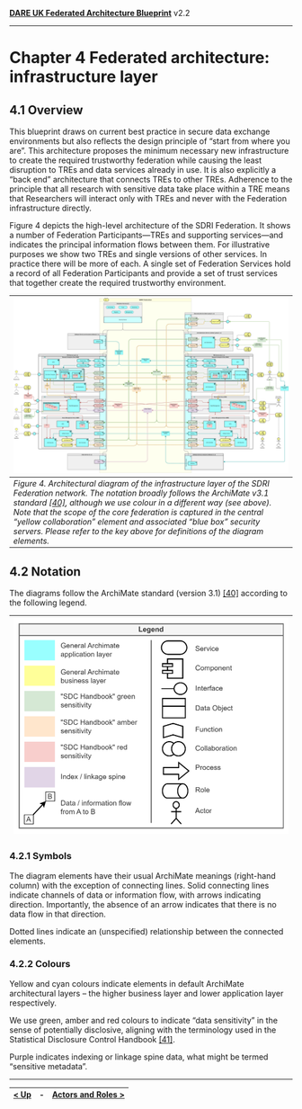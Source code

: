 **[DARE UK Federated Architecture Blueprint](../)**      v2.2

----

# Chapter 4 Federated architecture: infrastructure layer
## 4.1 Overview

This blueprint draws on current best practice in secure data exchange environments but also reflects the design principle of “start from where you are”. This architecture proposes the minimum necessary new infrastructure to create the required trustworthy federation while causing the least disruption to TREs and data services already in use. It is also explicitly a “back end” architecture that connects TREs to other TREs. Adherence to the principle that all research with sensitive data take place within a TRE means that Researchers will interact only with TREs and never with the Federation infrastructure directly.

Figure 4 depicts the high-level architecture of the SDRI Federation. It shows a number of Federation Participants—TREs and supporting services—and indicates the principal information flows between them. For illustrative purposes we show two TREs and single versions of other services. In practice there will be more of each. A single set of Federation Services hold a record of all Federation Participants and provide a set of trust services that together create the required trustworthy environment.

| [![Architecture](../assets/images/federation-2-TRE_Federation_v2.0.jpg)](../assets/images/federation-2-TRE_Federation_v2.0.jpg) |
| ---- |
| _Figure 4. Architectural diagram of the infrastructure layer of the SDRI Federation network. The notation broadly follows the ArchiMate v3.1 standard [[40]](../References.md#ref-40), although we use colour in a different way (see above). Note that the scope of the core federation is captured in the central “yellow collaboration” element and associated “blue box” security servers. Please refer to the key above for definitions of the diagram elements._ |


## 4.2 Notation
The diagrams follow the ArchiMate standard (version 3.1) [[40]](../References.md#ref-40) according to the following legend.

| ![Legend](../assets/images/federation-2-legend.png) |
| ---- |


### 4.2.1 Symbols
The diagram elements have their usual ArchiMate meanings (right-hand column) with the exception of connecting lines.
Solid connecting lines indicate channels of data or information flow, with arrows indicating direction. Importantly, the absence of an arrow indicates that there is no data flow in that direction.

Dotted lines indicate an (unspecified) relationship between the connected elements. 

### 4.2.2 Colours

Yellow and cyan colours indicate elements in default ArchiMate architectural layers – the higher business layer and lower application layer respectively.

We use green, amber and red colours to indicate “data sensitivity” in the sense of potentially disclosive, aligning with the terminology used in the Statistical Disclosure Control Handbook [[41]](../References.md#ref-41).

Purple indicates indexing or linkage spine data, what might be termed “sensitive metadata”.


----

| [< Up](../) | - | [Actors and Roles >](4_2_Actors_And_Roles.md) |
| ---- | ---- | ---- |


